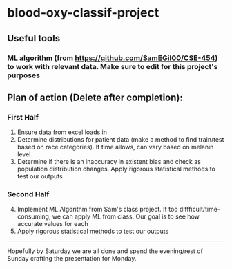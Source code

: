 # blood-oxy-classif-project

## Useful tools
### ML algorithm (from https://github.com/SamEGil00/CSE-454) to work with relevant data. Make sure to edit for this project's purposes 

## Plan of action (Delete after completion):
### First Half
1. Ensure data from excel loads in
2. Determine distributions for patient data (make a method to find train/test based on race categories). If time allows, can vary based on melanin level
3. Determine if there is an inaccuracy in existent bias and check as population distribution changes. Apply rigorous statistical methods to test our outputs
### Second Half
4. Implement ML Algorithm from Sam's class project. If too diffficult/time-consuming, we can apply ML from class. Our goal is to see how accurate values for each
5. Apply rigorous statistical methods to test our outputs
___
Hopefully by Saturday we are all done and spend the evening/rest of Sunday crafting the presentation for Monday.

